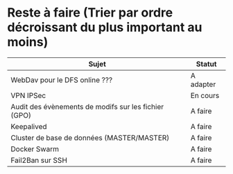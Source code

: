 # Reste à faire (Trier par ordre décroissant du plus important au moins)
| Sujet  | Statut |
| ------------- | ------------- |
| WebDav pour le DFS online ???  | A adapter  |
| VPN IPSec  | En cours  |
| Audit des évènements de modifs sur les fichier (GPO)  | A faire  |
| Keepalived  | A faire  |
| Cluster de base de données (MASTER/MASTER)  | A faire  |
| Docker Swarm  | A faire  |
| Fail2Ban sur SSH  | A faire  |
